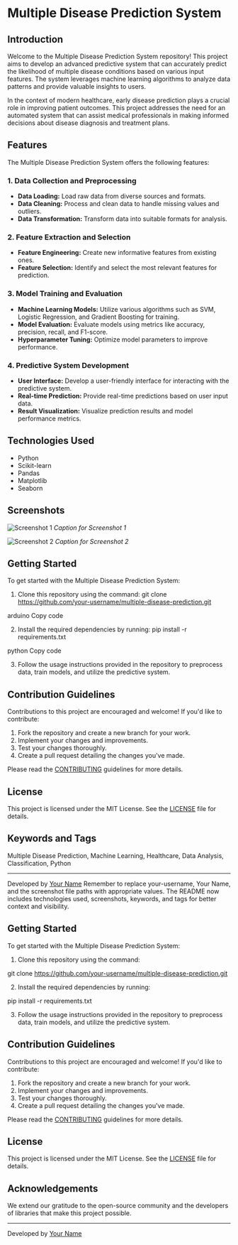 # Multiple Disease Prediction System

## Introduction

Welcome to the Multiple Disease Prediction System repository! This project aims to develop an advanced predictive system that can accurately predict the likelihood of multiple disease conditions based on various input features. The system leverages machine learning algorithms to analyze data patterns and provide valuable insights to users.

In the context of modern healthcare, early disease prediction plays a crucial role in improving patient outcomes. This project addresses the need for an automated system that can assist medical professionals in making informed decisions about disease diagnosis and treatment plans.

## Features

The Multiple Disease Prediction System offers the following features:

### 1. Data Collection and Preprocessing

- **Data Loading:** Load raw data from diverse sources and formats.
- **Data Cleaning:** Process and clean data to handle missing values and outliers.
- **Data Transformation:** Transform data into suitable formats for analysis.

### 2. Feature Extraction and Selection

- **Feature Engineering:** Create new informative features from existing ones.
- **Feature Selection:** Identify and select the most relevant features for prediction.

### 3. Model Training and Evaluation

- **Machine Learning Models:** Utilize various algorithms such as SVM, Logistic Regression, and Gradient Boosting for training.
- **Model Evaluation:** Evaluate models using metrics like accuracy, precision, recall, and F1-score.
- **Hyperparameter Tuning:** Optimize model parameters to improve performance.

### 4. Predictive System Development

- **User Interface:** Develop a user-friendly interface for interacting with the predictive system.
- **Real-time Prediction:** Provide real-time predictions based on user input data.
- **Result Visualization:** Visualize prediction results and model performance metrics.

## Technologies Used

- Python
- Scikit-learn
- Pandas
- Matplotlib
- Seaborn

## Screenshots

![Screenshot 1](screenshots/screenshot1.png)
*Caption for Screenshot 1*

![Screenshot 2](screenshots/screenshot2.png)
*Caption for Screenshot 2*

## Getting Started

To get started with the Multiple Disease Prediction System:

1. Clone this repository using the command:
git clone https://github.com/your-username/multiple-disease-prediction.git

arduino
Copy code

2. Install the required dependencies by running:
pip install -r requirements.txt

python
Copy code

3. Follow the usage instructions provided in the repository to preprocess data, train models, and utilize the predictive system.

## Contribution Guidelines

Contributions to this project are encouraged and welcome! If you'd like to contribute:

1. Fork the repository and create a new branch for your work.
2. Implement your changes and improvements.
3. Test your changes thoroughly.
4. Create a pull request detailing the changes you've made.

Please read the [CONTRIBUTING](CONTRIBUTING.md) guidelines for more details.

## License

This project is licensed under the MIT License. See the [LICENSE](LICENSE) file for details.

## Keywords and Tags

Multiple Disease Prediction, Machine Learning, Healthcare, Data Analysis, Classification, Python

---

Developed by [Your Name](https://github.com/your-username)
Remember to replace your-username, Your Name, and the screenshot file paths with appropriate values. The README now includes technologies used, screenshots, keywords, and tags for better context and visibility.







## Getting Started

To get started with the Multiple Disease Prediction System:

1. Clone this repository using the command:

git clone https://github.com/your-username/multiple-disease-prediction.git



2. Install the required dependencies by running:

pip install -r requirements.txt


3. Follow the usage instructions provided in the repository to preprocess data, train models, and utilize the predictive system.

## Contribution Guidelines

Contributions to this project are encouraged and welcome! If you'd like to contribute:

1. Fork the repository and create a new branch for your work.
2. Implement your changes and improvements.
3. Test your changes thoroughly.
4. Create a pull request detailing the changes you've made.

Please read the [CONTRIBUTING](CONTRIBUTING.md) guidelines for more details.

## License

This project is licensed under the MIT License. See the [LICENSE](LICENSE) file for details.

## Acknowledgements

We extend our gratitude to the open-source community and the developers of libraries that make this project possible.

---

Developed by [Your Name](https://github.com/your-username)
